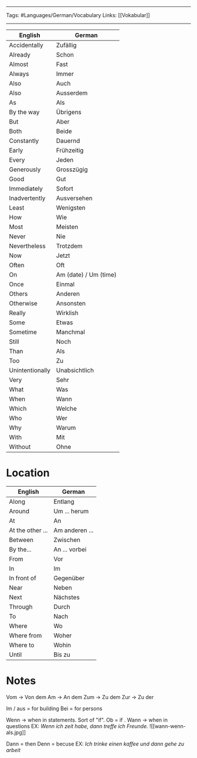 ___
Tags: #Languages/German/Vocabulary 
Links: [[Vokabular]]
___
English | German
------------ | ------------
Accidentally | Zufällig
Already | Schon
Almost | Fast
Always | Immer
Also | Auch
Also | Ausserdem
As | Als
By the way | Übrigens
But | Aber
Both | Beide
Constantly | Dauernd
Early | Frühzeitig
Every | Jeden
Generously | Grosszügig
Good | Gut
Immediately | Sofort
Inadvertently | Ausversehen
Least | Wenigsten
How | Wie
Most | Meisten 
Never | Nie
Nevertheless | Trotzdem
Now | Jetzt
Often | Oft
On | Am (date) / Um (time)
Once | Einmal
Others | Anderen
Otherwise | Ansonsten
Really | Wirklish
Some | Etwas
Sometime | Manchmal
Still | Noch
Than | Als
Too | Zu
Unintentionally | Unabsichtlich
Very | Sehr
What | Was
When | Wann
Which | Welche
Who | Wer
Why | Warum
With | Mit
Without | Ohne

# Location
English | German
------------ | ------------
Along | Entlang
Around | Um ... herum
At | An
At the other ... | Am anderen ...
Between | Zwischen
By the... | An ... vorbei
From | Vor
In | Im
In front of | Gegenüber
Near | Neben
Next | Nächstes
Through | Durch
To | Nach
Where | Wo
Where from | Woher
Where to | Wohin
Until | Bis zu

# Notes
Vom -> Von dem
Am -> An dem
Zum -> Zu dem
Zur -> Zu der

Im / aus = for building
Bei = for persons

Wenn -> when in statements. Sort of "if". Ob = if .
Wann -> when in questions
EX: *Wenn ich zeit habe, dann treffe ich Freunde.*
![[wann-wenn-als.jpg]]

Dann = then
Denn = becuse
EX: *Ich trinke einen kaffee und dann gehe zu arbeit*
